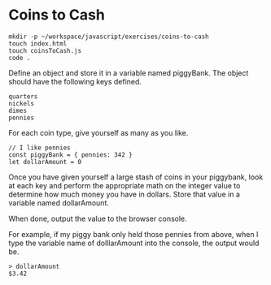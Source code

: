 # Coins to Cash

```
mkdir -p ~/workspace/javascript/exercises/coins-to-cash 
touch index.html
touch coinsToCash.js
code .
```

Define an object and store it in a variable named piggyBank. The object should have the following keys defined.

```
quarters
nickels
dimes
pennies
```

For each coin type, give yourself as many as you like.

```
// I like pennies
const piggyBank = { pennies: 342 }
let dollarAmount = 0
```

Once you have given yourself a large stash of coins in your piggybank, look at each key and perform the appropriate math on the integer value to determine how much money you have in dollars. Store that value in a variable named dollarAmount.

When done, output the value to the browser console.

For example, if my piggy bank only held those pennies from above, when I type the variable name of dolllarAmount into the console, the output would be.

```
> dollarAmount
$3.42
```